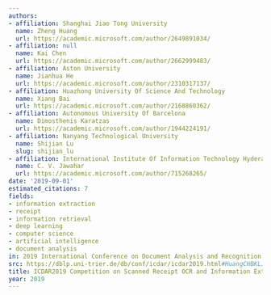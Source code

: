 ```yaml
---
authors:
- affiliation: Shanghai Jiao Tong University
  name: Zheng Huang
  url: https://academic.microsoft.com/author/2649891034/
- affiliation: null
  name: Kai Chen
  url: https://academic.microsoft.com/author/2662999483/
- affiliation: Aston University
  name: Jianhua He
  url: https://academic.microsoft.com/author/2310317137/
- affiliation: Huazhong University Of Science And Technology
  name: Xiang Bai
  url: https://academic.microsoft.com/author/2168860362/
- affiliation: Autonomous University Of Barcelona
  name: Dimosthenis Karatzas
  url: https://academic.microsoft.com/author/1944224191/
- affiliation: Nanyang Technological University
  name: Shijian Lu
  slug: shijian_lu
- affiliation: International Institute Of Information Technology Hyderabad
  name: C. V. Jawahar
  url: https://academic.microsoft.com/author/715268265/
date: '2019-09-01'
estimated_citations: 7
fields:
- information extraction
- receipt
- information retrieval
- deep learning
- computer science
- artificial intelligence
- document analysis
in: 2019 International Conference on Document Analysis and Recognition (ICDAR)
src: https://dblp.uni-trier.de/db/conf/icdar/icdar2019.html#HuangCHBKLJ19
title: ICDAR2019 Competition on Scanned Receipt OCR and Information Extraction
year: 2019
---
```

